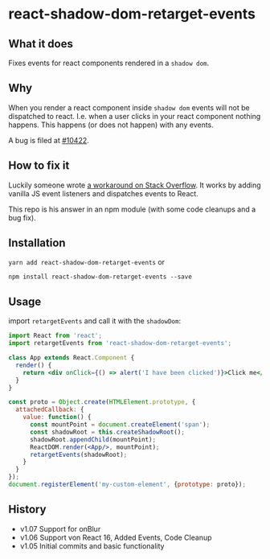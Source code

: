 # react-shadow-dom-retarget-events

## What it does

Fixes events for react components rendered in a `shadow dom`.

## Why

When you render a react component inside `shadow dom` events will not be dispatched to react. 
I.e. when a user clicks in your react component nothing happens. This happens (or does not happen) with any events.
 
A bug is filed at [#10422](https://github.com/facebook/react/issues/10422).

## How to fix it

Luckily someone wrote [a workaround on Stack Overflow](https://stackoverflow.com/questions/37866237/click-event-not-firing-when-react-component-in-a-shadow-dom).
It works by adding vanilla JS event listeners and dispatches events to React.

This repo is his answer in an npm module (with some code cleanups and a bug fix).

## Installation

`yarn add react-shadow-dom-retarget-events` or

`npm install react-shadow-dom-retarget-events --save`

## Usage

import `retargetEvents` and call it with the `shadowDom`:

```jsx
import React from 'react';
import retargetEvents from 'react-shadow-dom-retarget-events';

class App extends React.Component {
  render() {
  	return <div onClick={() => alert('I have been clicked')}>Click me</div>;
  }
}

const proto = Object.create(HTMLElement.prototype, {
  attachedCallback: {
    value: function() {
      const mountPoint = document.createElement('span');
      const shadowRoot = this.createShadowRoot();
      shadowRoot.appendChild(mountPoint);
      ReactDOM.render(<App/>, mountPoint);
      retargetEvents(shadowRoot);
    }
  }
});
document.registerElement('my-custom-element', {prototype: proto});
```
## History

* v1.07 Support for onBlur
* v1.06 Support von React 16, Added Events, Code Cleanup
* v1.05 Initial commits and basic functionality

